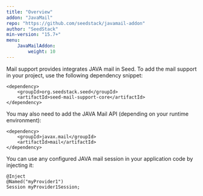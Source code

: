 ```yaml
---
title: "Overview"
addon: "JavaMail"
repo: "https://github.com/seedstack/javamail-addon"
author: "SeedStack"
min-version: "15.7+"
menu:
    JavaMailAddon:
        weight: 10
---
```


Mail support provides integrates JAVA mail in Seed. To add the mail support in your project, use
the following dependency snippet:

    <dependency>
        <groupId>org.seedstack.seed</groupId>
        <artifactId>seed-mail-support-core</artifactId>
    </dependency>
    
You may also need to add the JAVA Mail API (depending on your runtime environment):
    
    <dependency>
        <groupId>javax.mail</groupId>
        <artifactId>mail</artifactId>
    </dependency>

You can use any configured JAVA mail session in your application code by injecting it:
 
    @Inject
    @Named("myProvider1")
    Session myProvider1Session;
    
